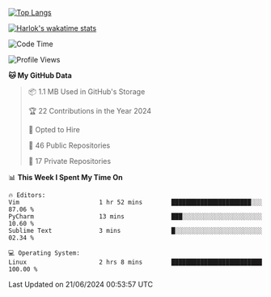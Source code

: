 [![Top Langs](https://github-readme-stats.vercel.app/api/top-langs/?username=remisiki&theme=dracula&layout=compact&hide=Jupyter%20Notebook,CSS,HTML&langs_count=10&exclude_repo=GMM-Demux-GUI)](https://github.com/anuraghazra/github-readme-stats)

[![Harlok's wakatime stats](https://github-readme-stats.vercel.app/api/wakatime?username=@remisiki&theme=dracula&layout=compact&langs_count=10&hide=other,html,css,text,json,markdown,jupyter)](https://github.com/anuraghazra/github-readme-stats)

<!--START_SECTION:waka-->
![Code Time](http://img.shields.io/badge/Code%20Time-835%20hrs%2032%20mins-blue)

![Profile Views](http://img.shields.io/badge/Profile%20Views-3-blue)

**🐱 My GitHub Data** 

> 📦 1.1 MB Used in GitHub's Storage 
 > 
> 🏆 22 Contributions in the Year 2024
 > 
> 💼 Opted to Hire
 > 
> 📜 46 Public Repositories 
 > 
> 🔑 17 Private Repositories 
 > 
📊 **This Week I Spent My Time On** 

```text
🔥 Editors: 
Vim                      1 hr 52 mins        ██████████████████████░░░   87.06 % 
PyCharm                  13 mins             ███░░░░░░░░░░░░░░░░░░░░░░   10.60 % 
Sublime Text             3 mins              █░░░░░░░░░░░░░░░░░░░░░░░░   02.34 % 

💻 Operating System: 
Linux                    2 hrs 8 mins        █████████████████████████   100.00 % 
```


 Last Updated on 21/06/2024 00:53:57 UTC
<!--END_SECTION:waka-->
